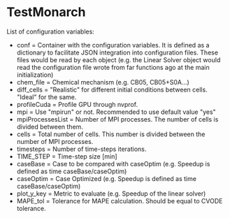 TestMonarch
======
List of configuration variables:

* conf = Container with the configuration variables. It is defined as a dictionary to facilitate JSON integration into configuration files. These files would be read by each object (e.g. the Linear Solver object would read the configuration file wrote from far functions ago at the main initialization)
* chem_file = Chemical mechanism (e.g. CB05, CB05+S0A...)
* diff_cells = "Realistic" for different initial conditions between cells. "Ideal" for the same.
* profileCuda = Profile GPU through nvprof.
* mpi = Use "mpirun" or not. Recommended to use default value "yes"
* mpiProcessesList = Number of MPI processes. The number of cells is divided between them.
* cells = Total number of cells. This number is divided between the number of MPI processes.
* timesteps = Number of time-steps iterations.
* TIME_STEP = Time-step size [min]
* caseBase = Case to be compared with caseOptim (e.g. Speedup is defined as time caseBase/caseOptim)
* caseOptim = Case Optimized (e.g. Speedup is defined as time caseBase/caseOptim)
* plot_y_key = Metric to evaluate (e.g. Speedup of the linear solver)
* MAPE_tol = Tolerance for MAPE calculation. Should be equal to CVODE tolerance.

